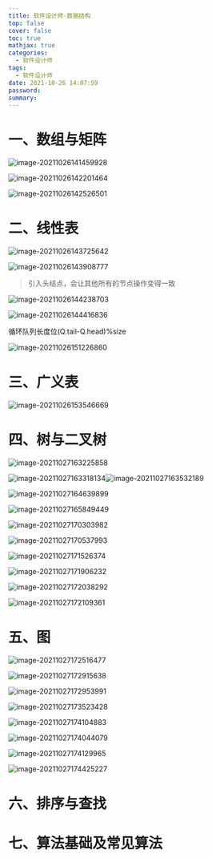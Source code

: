 ```yaml
---
title: 软件设计师-数据结构
top: false
cover: false
toc: true
mathjax: true
categories:
  - 软件设计师
tags:
  - 软件设计师
date: 2021-10-26 14:07:59
password:
summary:
---
```


# 一、数组与矩阵

![image-20211026141459928](https://raw.githubusercontent.com/lijinzedev/picture/main/img/202110261414977.png)

![image-20211026142201464](https://raw.githubusercontent.com/lijinzedev/picture/main/img/202110261422516.png)

![image-20211026142526501](https://raw.githubusercontent.com/lijinzedev/picture/main/img/202110261425556.png)

# 二、线性表

![image-20211026143725642](https://raw.githubusercontent.com/lijinzedev/picture/main/img/202110261437692.png)

![image-20211026143908777](https://raw.githubusercontent.com/lijinzedev/picture/main/img/202110261440328.png)

> 引入头结点，会让其他所有的节点操作变得一致

![image-20211026144238703](https://raw.githubusercontent.com/lijinzedev/picture/main/img/202110261442737.png)

![image-20211026144416836](https://raw.githubusercontent.com/lijinzedev/picture/main/img/202110261444882.png)

循环队列长度位(Q.tail-Q.head)%size

![image-20211026151226860](https://raw.githubusercontent.com/lijinzedev/picture/main/img/202110261512919.png)

# 三、广义表

![image-20211026153546669](https://raw.githubusercontent.com/lijinzedev/picture/main/img/202110261535721.png)

# 四、树与二叉树

![image-20211027163225858](https://raw.githubusercontent.com/lijinzedev/picture/main/img/202110271632970.png)





![image-20211027163318134](https://raw.githubusercontent.com/lijinzedev/picture/main/img/202110271633175.png)![image-20211027163532189](https://raw.githubusercontent.com/lijinzedev/picture/main/img/202110271807193.png)

![image-20211027164639899](https://raw.githubusercontent.com/lijinzedev/picture/main/img/202110271646958.png)

![image-20211027165849449](https://raw.githubusercontent.com/lijinzedev/picture/main/img/202110271658505.png)

![image-20211027170303982](https://raw.githubusercontent.com/lijinzedev/picture/main/img/202110271703052.png)

![image-20211027170537993](https://raw.githubusercontent.com/lijinzedev/picture/main/img/202110271705033.png)

![image-20211027171526374](https://raw.githubusercontent.com/lijinzedev/picture/main/img/202110271715434.png)

![image-20211027171906232](https://raw.githubusercontent.com/lijinzedev/picture/main/img/202110271719284.png)

![image-20211027172038292](https://raw.githubusercontent.com/lijinzedev/picture/main/img/202110271720329.png)

![image-20211027172109361](https://raw.githubusercontent.com/lijinzedev/picture/main/img/202110271721401.png)

# 五、图

![image-20211027172516477](https://raw.githubusercontent.com/lijinzedev/picture/main/img/202110271725522.png)

![image-20211027172915638](https://raw.githubusercontent.com/lijinzedev/picture/main/img/202110271729686.png)

![image-20211027172953991](https://raw.githubusercontent.com/lijinzedev/picture/main/img/202110271729036.png)

![image-20211027173523428](https://raw.githubusercontent.com/lijinzedev/picture/main/img/202110271735488.png)

![image-20211027174104883](https://raw.githubusercontent.com/lijinzedev/picture/main/img/202110271741915.png)

![image-20211027174044079](https://raw.githubusercontent.com/lijinzedev/picture/main/img/202110271740122.png)

![image-20211027174129965](https://raw.githubusercontent.com/lijinzedev/picture/main/img/202110271741004.png)

![image-20211027174425227](https://raw.githubusercontent.com/lijinzedev/picture/main/img/202110271744274.png)

# 六、排序与查找

# 七、算法基础及常见算法

